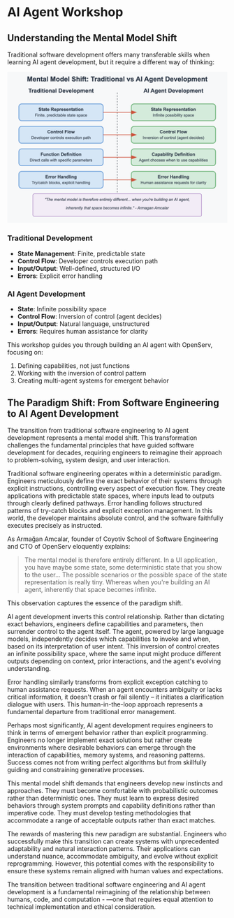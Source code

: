 # AI Agent Workshop

## Understanding the Mental Model Shift

Traditional software development offers many transferable skills when learning AI agent development, but it require a different way of thinking:

![Mental Model Shift](mental-model.shift.png)

### Traditional Development
- **State Management**: Finite, predictable state
- **Control Flow**: Developer controls execution path
- **Input/Output**: Well-defined, structured I/O
- **Errors**: Explicit error handling

### AI Agent Development
- **State**: Infinite possibility space
- **Control Flow**: Inversion of control (agent decides)
- **Input/Output**: Natural language, unstructured
- **Errors**: Requires human assistance for clarity

This workshop guides you through building an AI agent with OpenServ, focusing on:
1. Defining capabilities, not just functions
2. Working with the inversion of control pattern
3. Creating multi-agent systems for emergent behavior


## The Paradigm Shift: From Software Engineering to AI Agent Development 

The transition from traditional software engineering to AI agent development represents a mental model shift. This transformation challenges the fundamental principles that have guided software development for decades, requiring engineers to reimagine their approach to problem-solving, system design, and user interaction.

Traditional software engineering operates within a deterministic paradigm. Engineers meticulously define the exact behavior of their systems through explicit instructions, controlling every aspect of execution flow. They create applications with predictable state spaces, where inputs lead to outputs through clearly defined pathways. Error handling follows structured patterns of try-catch blocks and explicit exception management. In this world, the developer maintains absolute control, and the software faithfully executes precisely as instructed.

As Armağan Amcalar, founder of Coyotiv School of Software Engineering and CTO of OpenServ eloquently explains:

>The mental model is therefore entirely different. In a UI application, you have maybe some state, some deterministic state that you show to the user... The possible scenarios or the possible space of the state representation is really tiny. Whereas when you're building an AI agent, inherently that space becomes infinite. 

This observation captures the essence of the paradigm shift.

AI agent development inverts this control relationship. Rather than dictating exact behaviors, engineers define capabilities and parameters, then surrender control to the agent itself. The agent, powered by large language models, independently decides which capabilities to invoke and when, based on its interpretation of user intent. This inversion of control creates an infinite possibility space, where the same input might produce different outputs depending on context, prior interactions, and the agent's evolving understanding.

Error handling similarly transforms from explicit exception catching to human assistance requests. When an agent encounters ambiguity or lacks critical information, it doesn't crash or fail silently – it initiates a clarification dialogue with users. This human-in-the-loop approach represents a fundamental departure from traditional error management.

Perhaps most significantly, AI agent development requires engineers to think in terms of emergent behavior rather than explicit programming. Engineers no longer implement exact solutions but rather create environments where desirable behaviors can emerge through the interaction of capabilities, memory systems, and reasoning patterns. Success comes not from writing perfect algorithms but from skillfully guiding and constraining generative processes.

This mental model shift demands that engineers develop new instincts and approaches. They must become comfortable with probabilistic outcomes rather than deterministic ones. They must learn to express desired behaviors through system prompts and capability definitions rather than imperative code. They must develop testing methodologies that accommodate a range of acceptable outputs rather than exact matches.

The rewards of mastering this new paradigm are substantial. Engineers who successfully make this transition can create systems with unprecedented adaptability and natural interaction patterns. Their applications can understand nuance, accommodate ambiguity, and evolve without explicit reprogramming. However, this potential comes with the responsibility to ensure these systems remain aligned with human values and expectations.

The transition between traditional software engineering and AI agent development is a fundamental reimagining of the relationship between humans, code, and computation - —one that requires equal attention to technical implementation and ethical consideration. 
